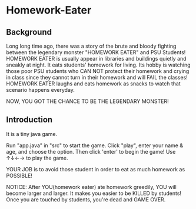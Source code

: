 # Homework-Eater

## Background

Long long time ago, there was a story of the brute and bloody fighting between the legendary monster "HOMEWORK EATER" and PSU Students!
HOMEWORK EATER is usually appear in libraries and buildings quietly and sneakly at night.
It eats students' homework for living.
Its hobby is watching those poor PSU students who CAN NOT protect their homework and crying in class since they cannot turn in their homework and will FAIL the classes!
HOMEWORK EATER laughs and eats homework as snacks to watch that scenario happens everyday.

NOW, YOU GOT THE CHANCE TO BE THE LEGENDARY MONSTER!

## Introduction

It is a tiny java game. 

Run "app.java" in "src" to start the game. 
Click "play", enter your name & age, and choose the option.
Then click 'enter' to begin the game!
Use ↑↓←→ to play the game.

YOUR JOB is to avoid those student in order to eat as much homework as POSSIBLE!

NOTICE: After YOU(homework eater) ate homework greedily, YOU will become larger and larger.
It makes you easier to be KILLED by students! 
Once you are touched by students, you're dead and GAME OVER.
